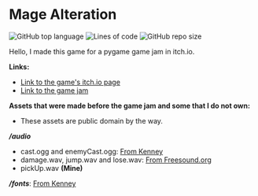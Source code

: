 # Mage Alteration

![GitHub top language](https://img.shields.io/github/languages/top/DragunWF/Mage-Alteration)
![Lines of code](https://img.shields.io/tokei/lines/github/DragunWF/Mage-Alteration)
![GitHub repo size](https://img.shields.io/github/repo-size/DragunWF/Mage-Alteration)

Hello, I made this game for a pygame game jam in itch.io.

**Links:**

- [Link to the game's itch.io page](https://dragonwf.itch.io/mage-alteration)
- [Link to the game jam](https://itch.io/jam/pygame-new-years-jam)

**Assets that were made before the game jam and some that I do not own:**

- These assets are public domain by the way.

**_/audio_**

- cast.ogg and enemyCast.ogg: [From Kenney](https://www.kenney.nl/assets?q=audio)
- damage.wav, jump.wav and lose.wav: [From Freesound.org](https://freesound.org/)
- pickUp.wav **(Mine)**

**_/fonts_**: [From Kenney](https://www.kenney.nl/assets/kenney-fonts)
